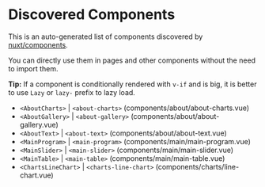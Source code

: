 # Discovered Components

This is an auto-generated list of components discovered by [nuxt/components](https://github.com/nuxt/components).

You can directly use them in pages and other components without the need to import them.

**Tip:** If a component is conditionally rendered with `v-if` and is big, it is better to use `Lazy` or `lazy-` prefix to lazy load.

- `<AboutCharts>` | `<about-charts>` (components/about/about-charts.vue)
- `<AboutGallery>` | `<about-gallery>` (components/about/about-gallery.vue)
- `<AboutText>` | `<about-text>` (components/about/about-text.vue)
- `<MainProgram>` | `<main-program>` (components/main/main-program.vue)
- `<MainSlider>` | `<main-slider>` (components/main/main-slider.vue)
- `<MainTable>` | `<main-table>` (components/main/main-table.vue)
- `<ChartsLineChart>` | `<charts-line-chart>` (components/charts/line-chart.vue)
